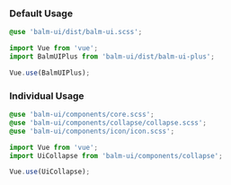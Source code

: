 ### Default Usage

```css
@use 'balm-ui/dist/balm-ui.scss';
```

```js
import Vue from 'vue';
import BalmUIPlus from 'balm-ui/dist/balm-ui-plus';

Vue.use(BalmUIPlus);
```

### Individual Usage

```css
@use 'balm-ui/components/core.scss';
@use 'balm-ui/components/collapse/collapse.scss';
@use 'balm-ui/components/icon/icon.scss';
```

```js
import Vue from 'vue';
import UiCollapse from 'balm-ui/components/collapse';

Vue.use(UiCollapse);
```
